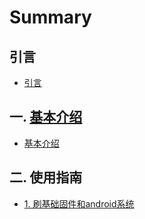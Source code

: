 # Summary

## 引言
  * [引言](README.md)

## 一. [基本介绍]($nodebb/topic/461.md)
  * [基本介绍]($nodebb/topic/461.md)

## 二. 使用指南
  - [1. 刷基础固件和android系统]($nodebb/topic/462.md)
